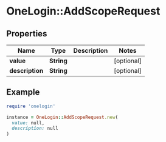 # OneLogin::AddScopeRequest

## Properties

| Name | Type | Description | Notes |
| ---- | ---- | ----------- | ----- |
| **value** | **String** |  | [optional] |
| **description** | **String** |  | [optional] |

## Example

```ruby
require 'onelogin'

instance = OneLogin::AddScopeRequest.new(
  value: null,
  description: null
)
```

